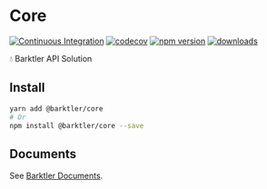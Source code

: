 # Core

[![Continuous Integration](https://github.com/barktler/Core/actions/workflows/ci.yml/badge.svg)](https://github.com/barktler/Core/actions/workflows/ci.yml)
[![codecov](https://codecov.io/gh/barktler/Core/branch/master/graph/badge.svg)](https://codecov.io/gh/barktler/Core)
[![npm version](https://badge.fury.io/js/%40barktler%2Fcore.svg)](https://www.npmjs.com/package/@barktler/core)
[![downloads](https://img.shields.io/npm/dm/@barktler/core.svg)](https://www.npmjs.com/package/@barktler/core)

:droplet: Barktler API Solution

## Install

```sh
yarn add @barktler/core
# Or
npm install @barktler/core --save
```

## Documents

See [Barktler Documents](//barktler.com).
